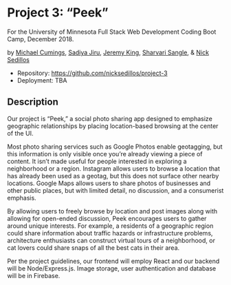 # Project 3: “Peek”

For the University of Minnesota Full Stack Web Development Coding Boot Camp, December 2018.

by [Michael Cumings](michael.cumings@gmail.com), [Sadiya Jiru](sadiyajiru@gmail.com), [Jeremy King](kingjeremy2211@hotmail.com), [Sharvari Sangle](sharvari.sangle@gmail.com), & [Nick Sedillos](nick.sedillos@gmail.com)

* Repository: https://github.com/nicksedillos/project-3
* Deployment: TBA

## Description

Our project is “Peek,” a social photo sharing app designed to emphasize geographic relationships by placing location-based browsing at the center of the UI.

Most photo sharing services such as Google Photos enable geotagging, but this information is only visible once you’re already viewing a piece of content. It isn’t made useful for people interested in exploring a neighborhood or a region. Instagram allows users to browse a location that has already been used as a geotag, but this does not surface other nearby locations. Google Maps allows users to share photos of businesses and other public places, but with limited detail, no discussion, and a consumerist emphasis.

By allowing users to freely browse by location and post images along with allowing for open-ended discussion, Peek encourages users to gather around unique interests. For example, a residents of a geographic region could share information about traffic hazards or infrastructure problems, architecture enthusiasts can construct virtual tours of a neighborhood, or cat lovers could share snaps of all the best cats in their area.

Per the project guidelines, our frontend will employ React and our backend will be Node/Express.js. Image storage, user authentication and database will be in Firebase.
